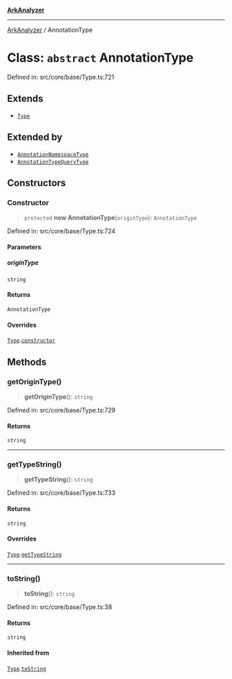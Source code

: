 [**ArkAnalyzer**](../README.md)

***

[ArkAnalyzer](../globals.md) / AnnotationType

# Class: `abstract` AnnotationType

Defined in: src/core/base/Type.ts:721

## Extends

- [`Type`](Type.md)

## Extended by

- [`AnnotationNamespaceType`](AnnotationNamespaceType.md)
- [`AnnotationTypeQueryType`](AnnotationTypeQueryType.md)

## Constructors

### Constructor

> `protected` **new AnnotationType**(`originType`): `AnnotationType`

Defined in: src/core/base/Type.ts:724

#### Parameters

##### originType

`string`

#### Returns

`AnnotationType`

#### Overrides

[`Type`](Type.md).[`constructor`](Type.md#constructor)

## Methods

### getOriginType()

> **getOriginType**(): `string`

Defined in: src/core/base/Type.ts:729

#### Returns

`string`

***

### getTypeString()

> **getTypeString**(): `string`

Defined in: src/core/base/Type.ts:733

#### Returns

`string`

#### Overrides

[`Type`](Type.md).[`getTypeString`](Type.md#gettypestring)

***

### toString()

> **toString**(): `string`

Defined in: src/core/base/Type.ts:38

#### Returns

`string`

#### Inherited from

[`Type`](Type.md).[`toString`](Type.md#tostring)
